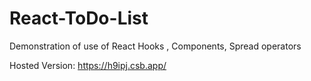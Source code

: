 # React-ToDo-List

Demonstration of use of React Hooks , Components, Spread operators

Hosted Version: https://h9ipj.csb.app/
